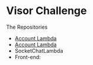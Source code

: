 # Visor Challenge

The Repositories

- [Account Lambda](https://github.com/JeffersonGibin/visor-account-lmb-api)
- [Account Lambda](https://github.com/JeffersonGibin/visor-auth-lmb-api)
- SocketChatLambda
- Front-end:
